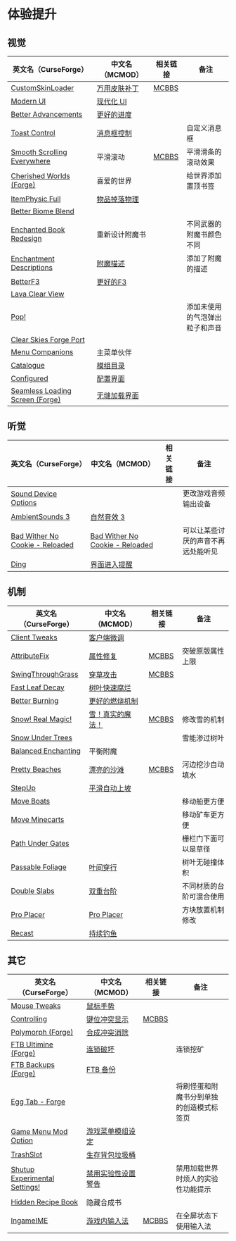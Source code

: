 # 体验提升

## 视觉

| 英文名（CurseForge）                                                                                          | 中文名（MCMOD）                                      | 相关链接                                              | 备注                           |
| ------------------------------------------------------------------------------------------------------------- | ---------------------------------------------------- | ----------------------------------------------------- | ------------------------------ |
| [CustomSkinLoader](https://www.curseforge.com/minecraft/mc-mods/customskinloader)                             | [万用皮肤补丁](https://www.mcmod.cn/class/883.html)  | [MCBBS](https://www.mcbbs.net/thread-269807-1-1.html) |                                |
| [Modern UI](https://www.curseforge.com/minecraft/mc-mods/modern-ui)                                           | [现代化 UI](https://www.mcmod.cn/class/2454.html)    |                                                       |                                |
| [Better Advancements](https://www.curseforge.com/minecraft/mc-mods/better-advancements)                       | [更好的进度](https://www.mcmod.cn/class/1530.html)   |                                                       |                                |
| [Toast Control](https://www.curseforge.com/minecraft/mc-mods/toast-control)                                   | [消息框控制](https://www.mcmod.cn/class/1758.html)   |                                                       | 自定义消息框                   |
| [Smooth Scrolling Everywhere](https://www.curseforge.com/minecraft/mc-mods/smooth-scrolling-everywhere)       | 平滑滚动                                             | [MCBBS](https://www.mcbbs.net/thread-885835-1-1.html) | 平滑滑条的滚动效果             |
| [Cherished Worlds (Forge)](https://www.curseforge.com/minecraft/mc-mods/cherished-worlds)                     | 喜爱的世界                                           |                                                       | 给世界添加置顶书签             |
| [ItemPhysic Full](https://www.curseforge.com/minecraft/mc-mods/itemphysic)                                    | [物品掉落物理](https://www.mcmod.cn/class/932.html)  |                                                       |                                |
| [Better Biome Blend](https://www.curseforge.com/minecraft/mc-mods/better-biome-blend)                         |                                                      |                                                       |                                |
| [Enchanted Book Redesign](https://www.curseforge.com/minecraft/mc-mods/enchanted-book-redesign)               | 重新设计附魔书                                       |                                                       | 不同武器的附魔书颜色不同       |
| [Enchantment Descriptions](https://www.curseforge.com/minecraft/mc-mods/enchantment-descriptions)             | [附魔描述](https://www.mcmod.cn/class/1945.html)     |                                                       | 添加了附魔的描述               |
| [BetterF3](https://www.curseforge.com/minecraft/mc-mods/betterf3)                                             | [更好的F3](https://www.mcmod.cn/class/3525.html)     |                                                       |                                |
| [Lava Clear View](https://www.curseforge.com/minecraft/mc-mods/lava-clear-view)                               |                                                      |                                                       |                                |
| [Pop!](https://www.curseforge.com/minecraft/mc-mods/bubbles)                                                  |                                                      |                                                       | 添加未使用的气泡弹出粒子和声音 |
| [Clear Skies Forge Port](https://www.curseforge.com/minecraft/mc-mods/clear-skies-forge-port)                 |                                                      |                                                       |                                |
| [Menu Companions](https://www.curseforge.com/minecraft/mc-mods/menu-companions)                               | 主菜单伙伴                                           |                                                       |                                |
| [Catalogue](https://www.curseforge.com/minecraft/mc-mods/catalogue)                                           | [模组目录](https://www.mcmod.cn/class/3743.html)     |                                                       |                                |
| [Configured](https://www.curseforge.com/minecraft/mc-mods/configured)                                         | [配置界面](https://www.mcmod.cn/class/3651.html)     |                                                       |                                |
| [Seamless Loading Screen (Forge)](https://www.curseforge.com/minecraft/mc-mods/seamless-loading-screen-forge) | [无缝加载界面](https://www.mcmod.cn/class/3912.html) |                                                       |                                |

## 听觉

| 英文名（CurseForge）                                                                                          | 中文名（MCMOD）                                                         | 相关链接 | 备注                               |
| ------------------------------------------------------------------------------------------------------------- | ----------------------------------------------------------------------- | -------- | ---------------------------------- |
| [Sound Device Options](https://www.curseforge.com/minecraft/mc-mods/more-sound-config)                        |                                                                         |          | 更改游戏音频输出设备               |
| [AmbientSounds 3](https://www.curseforge.com/minecraft/mc-mods/ambientsounds)                                 | [自然音效 3](https://www.mcmod.cn/class/2947.html)                      |          |                                    |
| [Bad Wither No Cookie - Reloaded](https://www.curseforge.com/minecraft/mc-mods/bad-wither-no-cookie-reloaded) | [Bad Wither No Cookie - Reloaded](https://www.mcmod.cn/class/1742.html) |          | 可以让某些讨厌的声音不再远处能听见 |
| [Ding](https://www.curseforge.com/minecraft/mc-mods/ding)                                                     | [界面进入提醒](https://www.mcmod.cn/class/428.html)                     |          |                                    |

## 机制

| 英文名（CurseForge）                                                                    | 中文名（MCMOD）                                          | 相关链接                                               | 备注                     |
| --------------------------------------------------------------------------------------- | -------------------------------------------------------- | ------------------------------------------------------ | ------------------------ |
| [Client Tweaks](https://www.curseforge.com/minecraft/mc-mods/client-tweaks)             | [客户端微调](https://www.mcmod.cn/class/2012.html)       |                                                        |                          |
| [AttributeFix](https://www.curseforge.com/minecraft/mc-mods/attributefix)               | [属性修复](https://www.mcmod.cn/class/2264.html)         | [MCBBS](https://www.mcbbs.net/thread-939188-1-1.html)  | 突破原版属性上限         |
| [SwingThroughGrass](https://www.curseforge.com/minecraft/mc-mods/swingthroughgrass)     | [穿草攻击](https://www.mcmod.cn/class/1465.html)         | [MCBBS](https://www.mcbbs.net/thread-691271-1-1.html)  |                          |
| [Fast Leaf Decay](https://www.curseforge.com/minecraft/mc-mods/fast-leaf-decay)         | [树叶快速腐烂](https://www.mcmod.cn/class/1173.html)     |                                                        |                          |
| [Better Burning](https://www.curseforge.com/minecraft/mc-mods/better-burning)           | [更好的燃烧机制](https://www.mcmod.cn/class/2780.html)   |                                                        |                          |
| [Snow! Real Magic!](https://www.curseforge.com/minecraft/mc-mods/snow-real-magic)       | [雪！真实的魔法！](https://www.mcmod.cn/class/2106.html) | [MCBBS](https://www.mcbbs.net/thread-871191-1-11.html) | 修改雪的机制             |
| [Snow Under Trees](https://www.curseforge.com/minecraft/mc-mods/snow-under-trees)       |                                                          |                                                        | 雪能渗过树叶             |
| [Balanced Enchanting](https://www.curseforge.com/minecraft/mc-mods/balanced-enchanting) | 平衡附魔                                                 |                                                        |                          |
| [Pretty Beaches](https://www.curseforge.com/minecraft/mc-mods/pretty-beaches)           | [漂亮的沙滩](https://www.mcmod.cn/class/2723.html)       | [MCBBS](https://www.mcbbs.net/thread-788096-1-1.html)  | 河边挖沙自动填水         |
| [StepUp](https://www.curseforge.com/minecraft/mc-mods/stepup)                           | [平滑自动上坡](https://www.mcmod.cn/class/2784.html)     |                                                        |                          |
| [Move Boats](https://www.curseforge.com/minecraft/mc-mods/move-boats)                   |                                                          |                                                        | 移动船更方便             |
| [Move Minecarts](https://www.curseforge.com/minecraft/mc-mods/move-minecarts)           |                                                          |                                                        | 移动矿车更方便           |
| [Path Under Gates](https://www.curseforge.com/minecraft/mc-mods/path-under-gates)       |                                                          |                                                        | 栅栏门下面可以是草径     |
| [Passable Foliage](https://www.curseforge.com/minecraft/mc-mods/passable-foliage)       | [叶间穿行](https://www.mcmod.cn/class/3162.html)         |                                                        | 树叶无碰撞体积           |
| [Double Slabs](https://www.curseforge.com/minecraft/mc-mods/double-slabs)               | [双重台阶](https://www.mcmod.cn/class/3328.html)         |                                                        | 不同材质的台阶可混合使用 |
| [Pro Placer](https://www.curseforge.com/minecraft/mc-mods/pro-placer)                   | [Pro Placer](https://www.mcmod.cn/class/3655.html)       |                                                        | 方块放置机制修改         |
| [Recast](https://www.curseforge.com/minecraft/mc-mods/recast)                           | [持续钓鱼](https://www.mcmod.cn/class/4308.html)         |                                                        |                          |

## 其它

| 英文名（CurseForge）                                                                                       | 中文名（MCMOD）                                            | 相关链接                                               | 备注                                     |
| ---------------------------------------------------------------------------------------------------------- | ---------------------------------------------------------- | ------------------------------------------------------ | ---------------------------------------- |
| [Mouse Tweaks](https://www.curseforge.com/minecraft/mc-mods/mouse-tweaks)                                  | [鼠标手势](https://www.mcmod.cn/class/1162.html)           |                                                        |                                          |
| [Controlling](https://www.curseforge.com/minecraft/mc-mods/controlling)                                    | [键位冲突显示](https://www.mcmod.cn/class/1191.html)       | [MCBBS](https://www.mcbbs.net/thread-713187-1-1.html)  |                                          |
| [Polymorph (Forge)](https://www.curseforge.com/minecraft/mc-mods/polymorph)                                | [合成冲突消除](https://www.mcmod.cn/class/2895.html)       |                                                        |                                          |
| [FTB Ultimine (Forge)](https://www.curseforge.com/minecraft/mc-mods/ftb-ultimine-forge)                    | [连锁破坏](https://www.mcmod.cn/class/3004.html)           |                                                        | 连锁挖矿                                 |
| [FTB Backups (Forge)](https://www.curseforge.com/minecraft/mc-mods/ftb-backups-forge)                      | [FTB 备份](https://www.mcmod.cn/class/2127.html)           |                                                        |                                          |
| [Egg Tab - Forge](https://www.curseforge.com/minecraft/mc-mods/eggtab-forge)                               |                                                            |                                                        | 将刷怪蛋和附魔书分到单独的创造模式标签页 |
| [Game Menu Mod Option](https://www.curseforge.com/minecraft/mc-mods/gamemenumodoption)                     | [游戏菜单模组设定](https://www.mcmod.cn/class/3805.html)   |                                                        |                                          |
| [TrashSlot](https://www.curseforge.com/minecraft/mc-mods/trashslot)                                        | [生存背包垃圾桶](https://www.mcmod.cn/class/1893.html)     |                                                        |                                          |
| [Shutup Experimental Settings!](https://www.curseforge.com/minecraft/mc-mods/shutup-experimental-settings) | [禁用实验性设置警告](https://www.mcmod.cn/class/3448.html) |                                                        | 禁用加载世界时烦人的实验性功能提示       |
| [Hidden Recipe Book](https://www.curseforge.com/minecraft/mc-mods/hidden-recipe-book)                      | 隐藏合成书                                                 |                                                        |                                          |
| [IngameIME](https://www.curseforge.com/minecraft/mc-mods/ingameime)                                        | [游戏内输入法](https://www.mcmod.cn/class/3786.html)       | [MCBBS](https://www.mcbbs.net/thread-1158421-1-1.html) | 在全屏状态下使用输入法                   |
